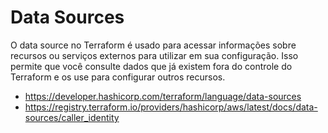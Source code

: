# Data Sources

O data source no Terraform é usado para acessar informações sobre recursos ou serviços externos para utilizar em sua configuração. Isso permite que você consulte dados que já existem fora do controle do Terraform e os use para configurar outros recursos.

- https://developer.hashicorp.com/terraform/language/data-sources
- https://registry.terraform.io/providers/hashicorp/aws/latest/docs/data-sources/caller_identity